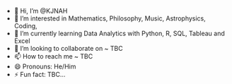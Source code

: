 - 👋 Hi, I’m @KJNAH
- 👀 I’m interested in Mathematics, Philosophy, Music, Astrophysics, Coding, 
- 🌱 I’m currently learning Data Analytics with Python, R, SQL, Tableau and Excel
- 💞️ I’m looking to collaborate on ~ TBC
- 📫 How to reach me ~ TBC
- 😄 Pronouns: He/Him
- ⚡ Fun fact: TBC...

<!---
KJNAH/KJNAH is a ✨ special ✨ repository because its `README.md` (this file) appears on your GitHub profile.
You can click the Preview link to take a look at your changes.
--->
